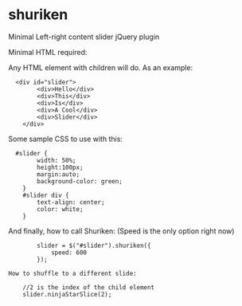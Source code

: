 shuriken
========

Minimal Left-right content slider jQuery plugin

Minimal HTML required:

Any HTML element with children will do. As an example:
```
  <div id="slider">
		<div>Hello</div>
		<div>This</div>
		<div>Is</div>
		<div>A Cool</div>
		<div>Slider</div>
	</div>
```
  Some sample CSS to use with this:
``` 
  #slider {
		width: 50%;
		height:100px;
		margin:auto;
		background-color: green;
	}
	#slider div {
		text-align: center;
		color: white;
	}
```
  
  And finally, how to call Shuriken:
  (Speed is the only option right now)
```
		slider = $("#slider").shuriken({
			speed: 600
		});
```
    
    How to shuffle to a different slide:
```
    //2 is the index of the child element
    slider.ninjaStarSlice(2);
```
